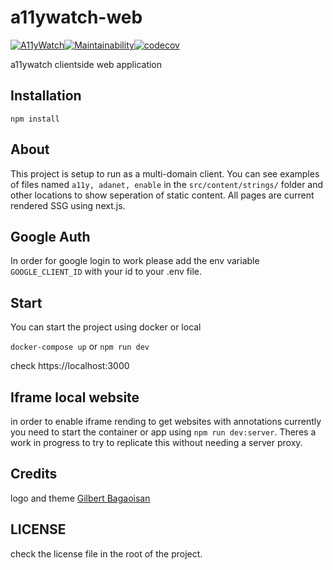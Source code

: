 # a11ywatch-web

[![A11yWatch](https://circleci.com/gh/A11yWatch/web.svg?style=svg)](https://circleci.com/gh/A11yWatch/web)[![Maintainability](https://api.codeclimate.com/v1/badges/f5fdfe29c6e911f323cf/maintainability)](https://codeclimate.com/github/A11yWatch/web/maintainability)[![codecov](https://codecov.io/gh/A11yWatch/web/branch/master/graph/badge.svg?token=MBV2LGQO3J)](https://codecov.io/gh/A11yWatch/web)

a11ywatch clientside web application

## Installation

```
npm install
```

## About

This project is setup to run as a multi-domain client. You can see examples of files named `a11y, adanet, enable` in the `src/content/strings/` folder and other locations to show seperation of static content. All pages are current rendered SSG using next.js.

## Google Auth

In order for google login to work please add the env variable `GOOGLE_CLIENT_ID` with your id to your .env file.

## Start

You can start the project using docker or local

`docker-compose up` or `npm run dev`

check https://localhost:3000

## Iframe local website

in order to enable iframe rending to get websites with annotations currently you need to start the container or app using
`npm run dev:server`. Theres a work in progress to try to replicate this without needing a server proxy.

## Credits

logo and theme [Gilbert Bagaoisan](https://twitter.com/gbertb)

## LICENSE

check the license file in the root of the project.
